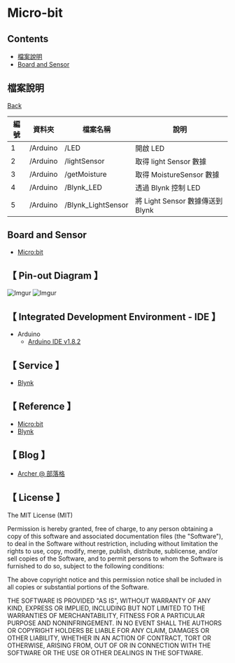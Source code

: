 # Micro-bit

## Contents

- [檔案說明](#檔案說明)
- [Board and Sensor](#Board-and-Sensor)

## 檔案說明
[Back](#contents)

| 編號 | 資料夾 |  檔案名稱 | 說明  |
|---|---|---|---|
|1| /Arduino  | /LED | 開啟 LED  |
|2| /Arduino  | /lightSensor | 取得 light Sensor 數據 |
|3| /Arduino  | /getMoisture  | 取得 MoistureSensor 數據 |
|4| /Arduino  | /Blynk_LED | 透過 Blynk 控制 LED |
|5| /Arduino  | /Blynk_LightSensor |  將 Light Sensor 數據傳送到 Blynk  |


## Board and Sensor

* [Micro:bit](http://microbit.org/)

## 【 Pin-out Diagram 】
![Imgur](http://i.imgur.com/YT8kXJ0.jpg)
![Imgur](http://i.imgur.com/tMi6rZj.jpg)

## 【 Integrated Development Environment - IDE 】
 
 * Arduino
   *  [Arduino IDE v1.8.2](https://www.arduino.cc/en/Main/Software)
      
## 【 Service 】

* [Blynk](http://www.blynk.cc/)

## 【 Reference 】

* [Micro:bit](http://microbit.org/)
* [Blynk](http://www.blynk.cc/)

## 【 Blog 】
* [Archer @ 部落格](https://github.com/ArcherHuang/MyBlog/blob/master/README.md)

## 【 License 】

The MIT License (MIT)

Permission is hereby granted, free of charge, to any person obtaining a copy of this software and associated documentation files (the "Software"), to deal in the Software without restriction, including without limitation the rights to use, copy, modify, merge, publish, distribute, sublicense, and/or sell copies of the Software, and to permit persons to whom the Software is furnished to do so, subject to the following conditions:

The above copyright notice and this permission notice shall be included in all copies or substantial portions of the Software.

THE SOFTWARE IS PROVIDED "AS IS", WITHOUT WARRANTY OF ANY KIND, EXPRESS OR IMPLIED, INCLUDING BUT NOT LIMITED TO THE WARRANTIES OF MERCHANTABILITY, FITNESS FOR A PARTICULAR PURPOSE AND NONINFRINGEMENT. IN NO EVENT SHALL THE AUTHORS OR COPYRIGHT HOLDERS BE LIABLE FOR ANY CLAIM, DAMAGES OR OTHER LIABILITY, WHETHER IN AN ACTION OF CONTRACT, TORT OR OTHERWISE, ARISING FROM, OUT OF OR IN CONNECTION WITH THE SOFTWARE OR THE USE OR OTHER DEALINGS IN THE SOFTWARE.


